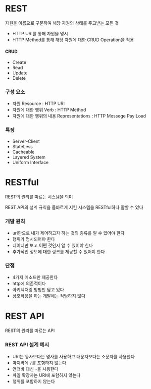 # REST

자원을 이름으로 구분하여 해당 자원의 상태를 주고받는 모든 것

- HTTP URI를 통해 자원을 명시
- HTTP Method를 통해 해당 자원에 대한 CRUD Operation을 적용

#### CRUD

- Create
- Read
- Update
- Delete

### 구성 요소

- 자원 Resource : HTTP URI
- 자원에 대한 행위 Verb : HTTP Method
- 자원에 대한 행위의 내용 Representations : HTTP Messege Pay Load

### 특징

- Server-Client
- StateLess
- Cacheable
- Layered System
- Uniform Interface

# RESTful

REST의 원리를 따르는 시스템을 의미

REST API의 설계 규칙을 올바르게 지킨 시스템을 RESTful하다 말할 수 있다

### 개발 원칙

- url만으로 내가 제어하고자 하는 것의 종류를 알 수 있어야 한다
- 행위가 명시되어야 한다
- 데이터만 보고 어떤 것인지 알 수 있어야 한다
- 추가적인 정보에 대한 링크를 제공할 수 있어야 한다

### 단점

- 4가지 메소드만 제공한다
- http에 의존적이다
- 아키텍쳐링 방법만 담고 있다
- 상호작용을 하는 개발에는 적당하지 않다

# REST API

REST의 원리를 따르는 API

### REST API 설계 예시

- URI는 동사보다는 명사를 사용하고 대문자보다는 소문자를 사용한다
- 마지막에 `/`를 포함하지 않는다
- 언더바 대신 `-`을 사용한다
- 파일 확장자는 URI에 포함하지 않는다
- 행위를 포함하지 않는다
